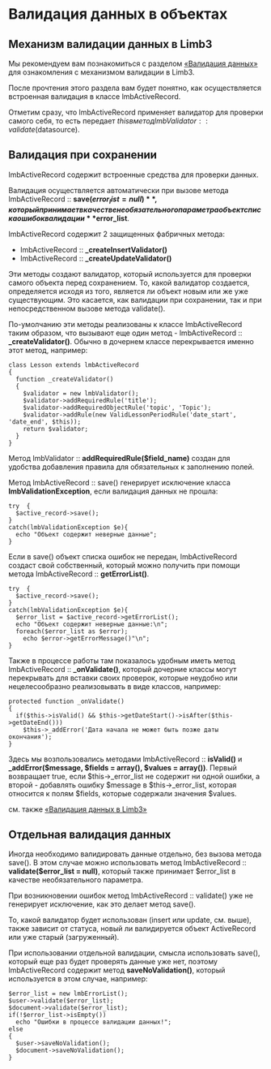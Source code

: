 # Валидация данных в объектах
## Механизм валидации данных в Limb3
Мы рекомендуем вам познакомиться с разделом [«Валидация данных»](../../../../web_app/docs/ru/web_app/validation.md) для ознакомления с механизмом валидации в Limb3.

После прочтения этого раздела вам будет понятно, как осуществляется встроенная валидация в классе lmbActiveRecord.

Отметим сразу, что lmbActiveRecord применяет валидатор для проверки самого себя, то есть передает $this в метод lmbValidator :: validate($datasource).

## Валидация при сохранении
lmbActiveRecord содержит встроенные средства для проверки данных.

Валидация осуществляется автоматически при вызове метода lmbActiveRecord :: **save($error_list = null)**, который принимает в качестве необязательного параметра объект списка ошибок валидации **$error_list**.

lmbActiveRecord содержит 2 защищенных фабричных метода:

* lmbActiveRecord :: **_createInsertValidator()**
* lmbActiveRecord :: **_createUpdateValidator()**

Эти методы создают валидатор, который используется для проверки самого объекта перед сохранением. То, какой валидатор создается, определяется исходя из того, является ли объект новым или же уже существующим. Это касается, как валидации при сохранении, так и при непосредственном вызове метода validate().

По-умолчанию эти методы реализованы к классе lmbActiveRecord таким образом, что вызывают еще один метод - lmbActiveRecord :: **_createValidator()**. Обычно в дочернем классе перекрывается именно этот метод, например:

    class Lesson extends lmbActiveRecord
    {
      function _createValidator()
      {
        $validator = new lmbValidator();
        $validator->addRequiredRule('title');
        $validator->addRequiredObjectRule('topic', 'Topic');
        $validator->addRule(new ValidLessonPeriodRule('date_start', 'date_end', $this));
        return $validator;
      }
    }

Метод lmbValidator :: **addRequiredRule($field_name)** создан для удобства добавления правила для обязательных к заполнению полей.

Метод lmbActiveRecord :: save() генерирует исключение класса **lmbValidationException**, если валидация данных не прошла:

    try  {
      $active_record->save();
    }
    catch(lmbValidationException $e){
      echo "Объект содержит неверные данные";
    }

Если в save() объект списка ошибок не передан, lmbActiveRecord создаст свой собственный, который можно получить при помощи метода lmbActiveRecord :: **getErrorList()**.

    try  {
      $active_record->save();
    }
    catch(lmbValidationException $e){
      $error_list = $active_record->getErrorList();
      echo "Объект содержит неверные данные:\n";
      foreach($error_list as $error);
        echo $error->getErrorMessage()"\n";
    }

Также в процессе работы там показалось удобным иметь метод lmbActiveRecord :: **_onValidate()**, который дочерние классы могут перекрывать для вставки своих проверок, которые неудобно или нецелесообразно реализовывать в виде классов, например:

    protected function _onValidate()
    {
      if($this->isValid() && $this->getDateStart()->isAfter($this->getDateEnd()))
        $this->_addError('Дата начала не может быть позже даты окончания');
    }

Здесь мы возпользовались методами lmbActiveRecord :: **isValid()** и **_addError($message, $fields = array(), $values = array())**. Первый возвращает true, если $this→_error_list не содержит ни одной ошибки, а второй - добавлять ошибку $message в $this→_error_list, которая относится к полям $fields, которые содержали значения $values.

см. также [«Валидация данных в Limb3»](../../../../web_app/docs/ru/web_app/validation.md)

## Отдельная валидация данных
Иногда необходимо валидировать данные отдельно, без вызова метода save(). В этом случае можно использовать метод lmbActiveRecord :: **validate($error_list = null)**, который также принимает $error_list в качестве необязательного параметра.

При возникновении ошибок метод lmbActiveRecord :: validate() уже не генерирует исключение, как это делает метод save().

То, какой валидатор будет использован (insert или update, см. выше), также зависит от статуса, новый ли валидируется объект ActiveRecord или уже старый (загруженный).

При использовании отдельной валидации, смысла использовать save(), который еще раз будет проверять данные уже нет, поэтому lmbActiveRecord содержит метод **saveNoValidation()**, который используется в этом случае, например:

    $error_list = new lmbErrorList();
    $user->validate($error_list); 
    $document->validate($error_list);
    if(!$error_list->isEmpty())
      echo "Ошибки в процессе валидации данных!";
    else
    {
      $user->saveNoValidation();
      $document->saveNoValidation();
    }
